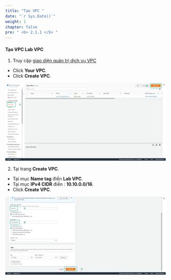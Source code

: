 ```yaml
---
title: "Tạo VPC "
date: "`r Sys.Date()`"
weight: 1
chapter: false
pre: " <b> 2.1.1 </b> "
---
```


#### Tạo VPC **Lab VPC**

1. Truy cập [giao diện quản trị dịch vụ VPC](https://console.aws.amazon.com/vpc/home)

- Click **Your VPC**.
- Click **Create VPC**.

![VPC](/images/2.prerequisite/001-createvpc.png)

2. Tại trang **Create VPC**.

- Tại mục **Name tag** điền **Lab VPC**.
- Tại mục **IPv4 CIDR** điền : **10.10.0.0/16**.
- Click **Create VPC**.

![VPC](/images/2.prerequisite/002-createvpc.png)
